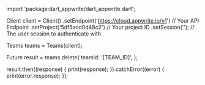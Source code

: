import 'package:dart_appwrite/dart_appwrite.dart';

Client client = Client()
  .setEndpoint('https://cloud.appwrite.io/v1') // Your API Endpoint
  .setProject('5df5acd0d48c2') // Your project ID
  .setSession(''); // The user session to authenticate with

Teams teams = Teams(client);

Future result = teams.delete(
  teamId: '[TEAM_ID]',
);

result.then((response) {
  print(response);
}).catchError((error) {
  print(error.response);
});
